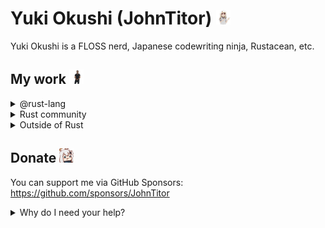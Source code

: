 # Yuki Okushi (JohnTitor) <img height="23px" width="23px" src="./illya.gif">

Yuki Okushi is a FLOSS nerd, Japanese codewriting ninja, Rustacean, etc.

## My work <img height="23px" width="23px" src="./doit.gif">

<details><summary>@rust-lang</summary><div>

### Teams

- crates.io team
  - developing backend of <https://crates.io>
- community team
  - helping l10n and events
- lang-docs team
  - lead of that team, maintaining [the nomicon](https://doc.rust-lang.org/nomicon/)
- library-reviewers team
  - reviewing libc-related things and helping some reviews on rust-lang/rust and others
- diagnostics, triage, and prioritization WGs

### Repos

- [rust-lang/rust](https://github.com/rust-lang/rust)
  - sending/reviewing PRs, triaging issues, and making rollups regularly
- [rust-lang/libc](https://github.com/rust-lang/libc)
  - maintaining that crate as a core maintainer
- [rust-lang/rustc-dev-guide](https://github.com/rust-lang/rustc-dev-guide)
  - keeping the rustc-dev-guide up-to-date

</div></details>

<details><summary>Rust community</summary><div>

### Actix

- core team, current lead
  - If you find me as a lead of Actix, please also check
    [@robjtede](https://github.com/robjtede)'s work, they're one of the core as well
    and doing great work, and more active than I currently :)

### notify-rs

- one of the active maintainers

### Writing an OS in Rust (ja)

- Helping Japanese translations of [Writing an OS in Rust](https://os.phil-opp.com/)
  as a translator/reviewer

### ...and so on and on!

In addition to the contributions listed here,
I've made various other contributions to the Rust community.

</div></details>

<details><summary>Outside of Rust</summary><div>

- Node.js
  - i18n WG, working on i18n related things
  - Japanese proofreader of API-docs
- GNOME
  - GNOME foundation member
  - Helping Japanese translations

</div></details>

## Donate <img height="23px" width="23px" src="./paimon.gif">

You can support me via GitHub Sponsors: <https://github.com/sponsors/JohnTitor>

<details><summary>Why do I need your help?</summary><div>

Currently my life is _unstable_ as I cannot work as much as I'd like
due to the mental condition/disorder, so your help is definitely helpful
to continue my FLOSS journey.

</div></details>
